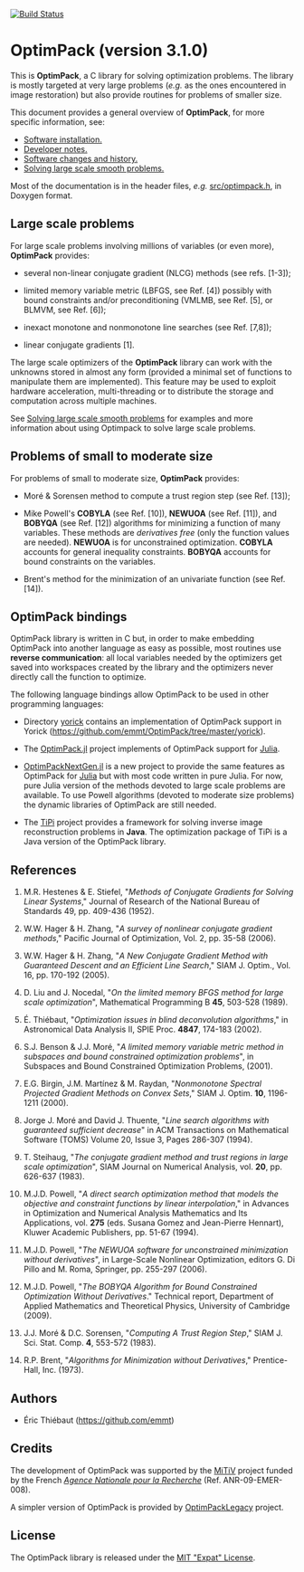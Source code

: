 [![Build Status](https://travis-ci.com/emmt/OptimPack.svg?branch=master)](https://travis-ci.com/emmt/OptimPack)

# OptimPack (version 3.1.0)

This is **OptimPack**, a C library for solving optimization problems.  The
library is mostly targeted at very large problems (*e.g.* as the ones
encountered in image restoration) but also provide routines for problems of
smaller size.

This document provides a general overview of **OptimPack**, for more
specific information, see:

- [Software installation.](./doc/INSTALL.md)
- [Developer notes.](./doc/NOTES.md)
- [Software changes and history.](./doc/CHANGES.md)
- [Solving large scale smooth problems.](./doc/LARGE_SCALE.md)

Most of the documentation is in the header files, *e.g.*
[src/optimpack.h](src/optimpack.h), in Doxygen format.


## Large scale problems

For large scale problems involving millions of variables (or even more),
**OptimPack** provides:

- several non-linear conjugate gradient (NLCG) methods (see refs. [1-3]);

- limited memory variable metric (LBFGS, see Ref. [4]) possibly with bound
  constraints and/or preconditioning (VMLMB, see Ref. [5], or BLMVM, see
  Ref. [6]);

- inexact monotone and nonmonotone line searches (see Ref. [7,8]);

- linear conjugate gradients [1].

The large scale optimizers of the **OptimPack** library can work with the
unknowns stored in almost any form (provided a minimal set of functions to
manipulate them are implemented).  This feature may be used to exploit hardware
acceleration, multi-threading or to distribute the storage and computation
across multiple machines.

See [Solving large scale smooth problems](./doc/LARGE_SCALE.md) for examples
and more information about using Optimpack to solve large scale problems.


## Problems of small to moderate size

For problems of small to moderate size, **OptimPack** provides:

- Moré & Sorensen method to compute a trust region step (see Ref. [13]);

- Mike Powell's **COBYLA** (see Ref. [10]), **NEWUOA** (see Ref. [11]), and
  **BOBYQA** (see Ref. [12]) algorithms for minimizing a function of many
  variables.  These methods are *derivatives free* (only the function values
  are needed).  **NEWUOA** is for unconstrained optimization.  **COBYLA**
  accounts for general inequality constraints.  **BOBYQA** accounts for bound
  constraints on the variables.

- Brent's method for the minimization of an univariate function (see
  Ref. [14]).


## OptimPack bindings

OptimPack library is written in C but, in order to make embedding OptimPack
into another language as easy as possible, most routines use **reverse
communication**: all local variables needed by the optimizers get saved into
workspaces created by the library and the optimizers never directly call the
function to optimize.

The following language bindings allow OptimPack to be used in other programming
languages:

* Directory [yorick](https://github.com/emmt/OptimPack/tree/master/yorick)
  contains an implementation of OptimPack support in Yorick
  (https://github.com/emmt/OptimPack/tree/master/yorick).

* The [OptimPack.jl](https://github.com/emmt/OptimPack.jl) project implements
  of OptimPack support for [Julia](http://julialang.org/).

* [OptimPackNextGen.jl](https://github.com/emmt/OptimPackNextGen.jl) is a new
  project to provide the same features as OptimPack for
  [Julia](http://julialang.org/) but with most code written in pure Julia.  For
  now, pure Julia version of the methods devoted to large scale problems are
  available.  To use Powell algorithms (devoted to moderate size problems) the
  dynamic libraries of OptimPack are still needed.

* The [TiPi](https://github.com/emmt/TiPi) project provides a framework for
  solving inverse image reconstruction problems in **Java**.  The optimization
  package of TiPi is a Java version of the OptimPack library.


## References

1. M.R. Hestenes & E. Stiefel, "*Methods of Conjugate Gradients for Solving
   Linear Systems*," Journal of Research of the National Bureau of Standards
   49, pp. 409-436 (1952).

2. W.W. Hager & H. Zhang, "*A survey of nonlinear conjugate gradient methods*,"
   Pacific Journal of Optimization, Vol. 2, pp. 35-58 (2006).

3. W.W. Hager & H. Zhang, "*A New Conjugate Gradient Method with Guaranteed
   Descent and an Efficient Line Search*," SIAM J. Optim., Vol. 16, pp. 170-192
   (2005).

4. D. Liu and J. Nocedal, "*On the limited memory BFGS method for large scale
   optimization*", Mathematical Programming B **45**, 503-528 (1989).

5. É. Thiébaut, "*Optimization issues in blind deconvolution algorithms*," in
   Astronomical Data Analysis II, SPIE Proc. **4847**, 174-183 (2002).

6. S.J. Benson & J.J. Moré, "*A limited memory variable metric method in
   subspaces and bound constrained optimization problems*", in Subspaces and
   Bound Constrained Optimization Problems, (2001).

7. E.G. Birgin, J.M. Martínez & M. Raydan, "*Nonmonotone Spectral Projected
   Gradient Methods on Convex Sets*," SIAM J. Optim. **10**, 1196-1211 (2000).

8. Jorge J. Moré and David J. Thuente, "*Line search algorithms with guaranteed
   sufficient decrease*" in ACM Transactions on Mathematical Software (TOMS)
   Volume 20, Issue 3, Pages 286-307 (1994).

9. T. Steihaug, "*The conjugate gradient method and trust regions in large
   scale optimization*", SIAM Journal on Numerical Analysis, vol. **20**,
   pp. 626-637 (1983).

10. M.J.D. Powell, "*A direct search optimization method that models the
    objective and constraint functions by linear interpolation*," in
    Advances in Optimization and Numerical Analysis Mathematics and Its
    Applications, vol. **275** (eds. Susana Gomez and Jean-Pierre Hennart),
    Kluwer Academic Publishers, pp. 51-67 (1994).

11. M.J.D. Powell, "*The NEWUOA software for unconstrained minimization without
    derivatives*", in Large-Scale Nonlinear Optimization, editors G. Di Pillo
    and M. Roma, Springer, pp. 255-297 (2006).

12. M.J.D. Powell, "*The BOBYQA Algorithm for Bound Constrained Optimization
    Without Derivatives*."  Technical report, Department of Applied Mathematics
    and Theoretical Physics, University of Cambridge (2009).

13. J.J. Moré & D.C. Sorensen, "*Computing A Trust Region Step*," SIAM
    J. Sci. Stat. Comp. **4**, 553-572 (1983).

14. R.P. Brent, "*Algorithms for Minimization without Derivatives*,"
    Prentice-Hall, Inc. (1973).


## Authors

* Éric Thiébaut (https://github.com/emmt)


## Credits

The development of OptimPack was supported by the
[MiTiV](http://mitiv-univ-lyon1.fr) project funded by the French
[*Agence Nationale pour la Recherche*](http://www.agence-nationale-recherche.fr)
(Ref. ANR-09-EMER-008).

A simpler version of OptimPack is provided by
[OptimPackLegacy](https://github.com/emmt/OptimPackLegacy) project.


## License

The OptimPack library is released under the
[MIT "Expat" License](LICENSE.md).
